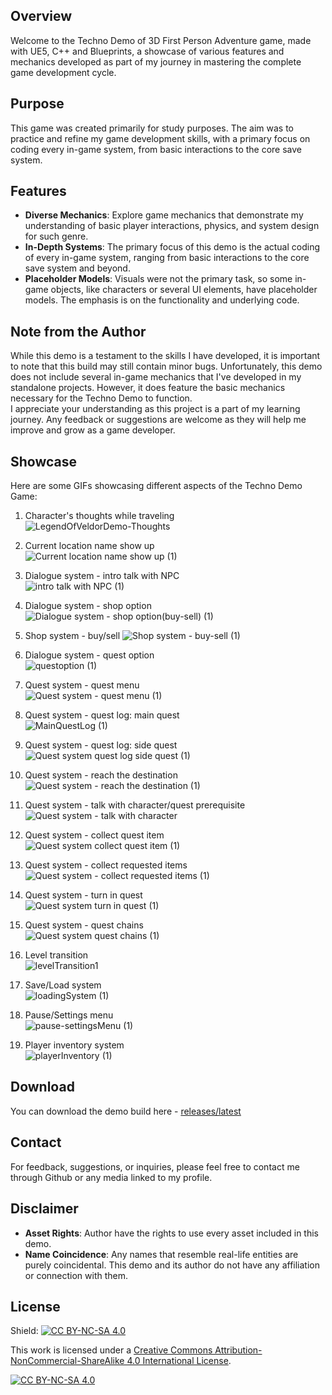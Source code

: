 ## Overview
Welcome to the Techno Demo of 3D First Person Adventure game, made with UE5, C++ and Blueprints, a showcase of various features and mechanics developed as part of my journey in mastering the complete game development cycle.

## Purpose
This game was created primarily for study purposes. The aim was to practice and refine my game development skills, with a primary focus on coding every in-game system, from basic interactions to the core save system.

## Features
- **Diverse Mechanics**: Explore game mechanics that demonstrate my understanding of basic player interactions, physics, and system design for such genre.
- **In-Depth Systems**: The primary focus of this demo is the actual coding of every in-game system, ranging from basic interactions to the core save system and beyond.
- **Placeholder Models**: Visuals were not the primary task, so some in-game objects, like characters or several UI elements, have placeholder models. The emphasis is on the functionality and underlying code.

## Note from the Author
While this demo is a testament to the skills I have developed, it is important to note that this build may still contain minor bugs. Unfortunately, this demo does not include several in-game mechanics that I've developed in my standalone projects. However, it does feature the basic mechanics necessary for the Techno Demo to function. <br/> 
I appreciate your understanding as this project is a part of my learning journey. Any feedback or suggestions are welcome as they will help me improve and grow as a game developer.

## Showcase
Here are some GIFs showcasing different aspects of the Techno Demo Game:

1. Character's thoughts while traveling <br/>
![LegendOfVeldorDemo-Thoughts](https://github.com/user-attachments/assets/d50ecd74-8918-4fa8-9d8d-5eb3719881d9)

2. Current location name show up <br/>
![Current location name show up (1)](https://github.com/user-attachments/assets/6a81900a-9650-478d-81fd-dbc63bfa51af)

3. Dialogue system - intro talk with NPC <br/>
![intro talk with NPC (1)](https://github.com/user-attachments/assets/f8064a70-e09a-4230-aae6-77bd8d630c94)

5. Dialogue system - shop option <br/>
![Dialogue system - shop option(buy-sell) (1)](https://github.com/user-attachments/assets/726bee35-1e92-404b-9dae-abec9f9756b8)

10. Shop system - buy/sell
![Shop system - buy-sell (1)](https://github.com/user-attachments/assets/f663fbe0-3060-4338-90d2-ad872d3c93eb)

6. Dialogue system - quest option <br/>
![questoption (1)](https://github.com/user-attachments/assets/258aa1a3-a71a-417c-a40e-3dce2f497b48)

8. Quest system - quest menu <br/>
![Quest system - quest menu (1)](https://github.com/user-attachments/assets/0ae42bdc-fa07-4442-a538-70c0529f33f0)

9. Quest system - quest log: main quest <br/>
![MainQuestLog (1)](https://github.com/user-attachments/assets/686fc2ed-e348-44f0-8d6f-431f5139bbb9)

9. Quest system - quest log: side quest <br/>
![Quest system quest log side quest (1)](https://github.com/user-attachments/assets/7fdca4bd-c32a-46ce-bd37-4b7ba74f7956)

10. Quest system - reach the destination <br/>
![Quest system - reach the destination (1)](https://github.com/user-attachments/assets/e4f0619b-d3ef-4614-af83-b5659b51f827)

10. Quest system - talk with character/quest prerequisite <br/>
![Quest system - talk with character](https://github.com/user-attachments/assets/a50cce42-0524-4d43-b0cb-94cf05dc7348)

10. Quest system - collect quest item <br/>
![Quest system collect quest item (1)](https://github.com/user-attachments/assets/19a94ab2-1ff9-4cee-988b-03a9ade49fac)

10. Quest system - collect requested items <br/>
![Quest system - collect requested items (1)](https://github.com/user-attachments/assets/c11ccef9-55b4-4330-a613-d2ab1ed47170)

10. Quest system - turn in quest <br/>
![Quest system turn in quest (1)](https://github.com/user-attachments/assets/47893991-7388-42cf-a10f-e9c634524964)

10. Quest system - quest chains <br/>
![Quest system quest chains (1)](https://github.com/user-attachments/assets/c2ba2f9d-2031-42ae-947c-3ef8ad342471)

10. Level transition <br/>
![levelTransition1](https://github.com/user-attachments/assets/ce0ec008-9983-4e44-aaa7-78b6c022dd8a)

10. Save/Load system <br/>
![loadingSystem (1)](https://github.com/user-attachments/assets/20ba8a2a-a4bf-45db-8993-22c24baef69e)

10. Pause/Settings menu <br/>
![pause-settingsMenu (1)](https://github.com/user-attachments/assets/61d2a5be-3cdc-4893-b13e-a619e75c54dc)

10. Player inventory system <br/>
![playerInventory (1)](https://github.com/user-attachments/assets/84b2b110-daa2-44d2-9b27-8dd2ef30b7c9)

## Download
You can download the demo build here - [releases/latest](https://github.com/PlayinPistols2d/LegendOfVeldorUE5/releases/latest)

## Contact
For feedback, suggestions, or inquiries, please feel free to contact me through Github or any media linked to my profile.

## Disclaimer
- **Asset Rights**: Author have the rights to use every asset included in this demo.
- **Name Coincidence**: Any names that resemble real-life entities are purely coincidental. This demo and its author do not have any affiliation or connection with them.

## License
Shield: [![CC BY-NC-SA 4.0][cc-by-nc-sa-shield]][cc-by-nc-sa]

This work is licensed under a
[Creative Commons Attribution-NonCommercial-ShareAlike 4.0 International License][cc-by-nc-sa].

[![CC BY-NC-SA 4.0][cc-by-nc-sa-image]][cc-by-nc-sa]

[cc-by-nc-sa]: http://creativecommons.org/licenses/by-nc-sa/4.0/
[cc-by-nc-sa-image]: https://licensebuttons.net/l/by-nc-sa/4.0/88x31.png
[cc-by-nc-sa-shield]: https://img.shields.io/badge/License-CC%20BY--NC--SA%204.0-lightgrey.svg
